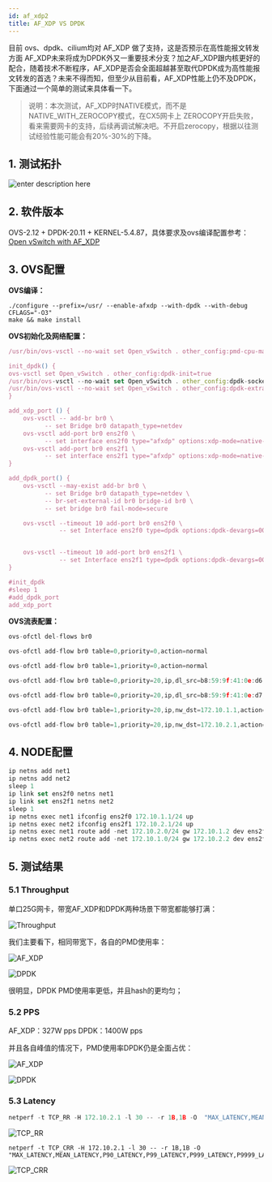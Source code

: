 ```yaml
---
id: af_xdp2
title: AF_XDP VS DPDK
---
```


目前 ovs、dpdk、cilium均对 AF_XDP 做了支持，这是否预示在高性能报文转发方面 AF_XDP未来将成为DPDK外又一重要技术分支？加之AF_XDP跟内核更好的配合，随着技术不断程序，AF_XDP是否会全面超越甚至取代DPDK成为高性能报文转发的首选？未来不得而知，但至少从目前看，AF_XDP性能上仍不及DPDK，下面通过一个简单的测试来具体看一下。

> 说明：本次测试，AF_XDP时NATIVE模式，而不是NATIVE_WITH_ZEROCOPY模式，在CX5网卡上 ZEROCOPY开启失败，看来需要网卡的支持，后续再调试解决吧。不开启zerocopy，根据以往测试经验性能可能会有20%-30%的下降。

## 1. 测试拓扑
![enter description here](./images/1614651821455.png)

## 2. 软件版本
OVS-2.12 + DPDK-20.11 + KERNEL-5.4.87，具体要求及ovs编译配置参考：
[Open vSwitch with AF_XDP](https://docs.openvswitch.org/en/latest/intro/install/afxdp/?highlight=native-with-zerocopy#setup-af-xdp-netdev)

## 3. OVS配置

**OVS编译：**

``` 
./configure --prefix=/usr/ --enable-afxdp --with-dpdk --with-debug CFLAGS="-O3"
make && make install
```

**OVS初始化及网络配置：**

``` javascript
/usr/bin/ovs-vsctl --no-wait set Open_vSwitch . other_config:pmd-cpu-mask=0x550

init_dpdk() {
ovs-vsctl set Open_vSwitch . other_config:dpdk-init=true
/usr/bin/ovs-vsctl --no-wait set Open_vSwitch . other_config:dpdk-socket-mem=2048,0
/usr/bin/ovs-vsctl --no-wait set Open_vSwitch . other_config:dpdk-extra="-a 0000:5e:00.0,txq_inline=128,txqs_min_inline=4,txq_mpw_en=0 -a 0000:5e:00.0,txq_inline=128,txqs_min_inline=4,txq_mpw_en=0"
}

add_xdp_port () {
    ovs-vsctl -- add-br br0 \
          -- set Bridge br0 datapath_type=netdev
    ovs-vsctl add-port br0 ens2f0 \
          -- set interface ens2f0 type="afxdp" options:xdp-mode=native-with-zerocopy options:n_rxq=4 other_config:pmd-rxq-affinity="0:4,1:6,2:8,3:10"
    ovs-vsctl add-port br0 ens2f1 \
          -- set interface ens2f1 type="afxdp" options:xdp-mode=native-with-zerocopy options:n_rxq=4 other_config:pmd-rxq-affinity="0:4,1:6,2:8,3:10"
}

add_dpdk_port() {
    ovs-vsctl --may-exist add-br br0 \
          -- set Bridge br0 datapath_type=netdev \
          -- br-set-external-id br0 bridge-id br0 \
          -- set bridge br0 fail-mode=secure

    ovs-vsctl --timeout 10 add-port br0 ens2f0 \
              -- set Interface ens2f0 type=dpdk options:dpdk-devargs=0000:5e:00.0 options:n_rxq=4 other_config:pmd-rxq-affinity="0:4,1:6,2:8,3:10"


    ovs-vsctl --timeout 10 add-port br0 ens2f1 \
              -- set Interface ens2f1 type=dpdk options:dpdk-devargs=0000:5e:00.1 options:n_rxq=4 other_config:pmd-rxq-affinity="0:4,1:6,2:8,3:10"
}

#init_dpdk
#sleep 1
#add_dpdk_port
add_xdp_port
```

**OVS流表配置：**

``` javascript
ovs-ofctl del-flows br0

ovs-ofctl add-flow br0 table=0,priority=0,action=normal

ovs-ofctl add-flow br0 table=1,priority=0,action=normal

ovs-ofctl add-flow br0 table=0,priority=20,ip,dl_src=b8:59:9f:41:0e:d6,in_port=ens2f0,action=load:0-\>NXM_OF_IN_PORT[],goto_table:1

ovs-ofctl add-flow br0 table=0,priority=20,ip,dl_src=b8:59:9f:41:0e:d7,in_port=ens2f1,action=load:0-\>NXM_OF_IN_PORT[],goto_table:1

ovs-ofctl add-flow br0 table=1,priority=20,ip,nw_dst=172.10.1.1,action=set_field:b8:59:9f:41:11:8e-\>eth_src,set_field:b8:59:9f:41:0e:d6-\>eth_dst,output:ens2f0

ovs-ofctl add-flow br0 table=1,priority=20,ip,nw_dst=172.10.2.1,action=set_field:b8:59:9f:41:11:8f-\>eth_src,set_field:b8:59:9f:41:0e:d7-\>eth_dst,output:ens2f1
```

## 4. NODE配置

``` javascript
ip netns add net1
ip netns add net2
sleep 1
ip link set ens2f0 netns net1
ip link set ens2f1 netns net2
sleep 1
ip netns exec net1 ifconfig ens2f0 172.10.1.1/24 up
ip netns exec net2 ifconfig ens2f1 172.10.2.1/24 up
ip netns exec net1 route add -net 172.10.2.0/24 gw 172.10.1.2 dev ens2f0
ip netns exec net2 route add -net 172.10.1.0/24 gw 172.10.2.2 dev ens2f1
```

## 5. 测试结果

### 5.1 Throughput

单口25G网卡，带宽AF_XDP和DPDK两种场景下带宽都能够打满：

![Throughput](./images/1614652578603.png)

我们主要看下，相同带宽下，各自的PMD使用率：

![AF_XDP](./images/1614652639030.png)

![DPDK](./images/1614652664832.png)

很明显，DPDK PMD使用率更低，并且hash的更均匀；

### 5.2 PPS


AF_XDP：327W pps
DPDK：1400W pps

并且各自峰值的情况下，PMD使用率DPDK仍是全面占优：

![AF_XDP](./images/1614652872603.png)

![DPDK](./images/1614652884076.png)

### 5.3 Latency

``` javascript
netperf -t TCP_RR -H 172.10.2.1 -l 30 -- -r 1B,1B -O  "MAX_LATENCY,MEAN_LATENCY,P90_LATENCY,P99_LATENCY,P999_LATENCY,P9999_LATENCY,STDDEV_LATENCY,THROUGHPUT,THROUGHPUT_UNITS"
```

![TCP_RR](./images/1614653034804.png)

``` 
netperf -t TCP_CRR -H 172.10.2.1 -l 30 -- -r 1B,1B -O  "MAX_LATENCY,MEAN_LATENCY,P90_LATENCY,P99_LATENCY,P999_LATENCY,P9999_LATENCY,STDDEV_LATENCY,THROUGHPUT,THROUGHPUT_UNITS"
```

![TCP_CRR](./images/1614653168657.png)
